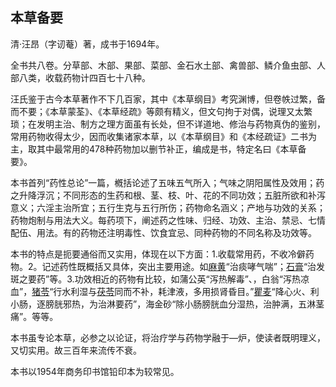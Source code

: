 ## 本草备要

清·汪昂（字讱菴）著，成书于1694年。

全书共八卷。分草部、木部、果部、菜部、金石水土部、禽兽部、鳞介鱼虫部、人部八类，收载药物计四百七十八种。

汪氏鉴于古今本草著作不下几百家，其中《本草纲目》考究渊博，但卷帙过繁，备而不要；《本草蒙荃》、《本草经疏》等颇有精义，但文句拘于对偶，说理又太繁琐；在发明主治、制方之理方面虽有长处，但不详道地、修治与药物真伪的鉴别，常用药物收得太少，因而收集诸家本草，以《本草纲目》和《本经疏证》二书为主，取其中最常用的478种药物加以删节补正，编成是书，特定名曰《本草备要》。

本书首列“药性总论”一篇，槪括论述了五味五气所入；气味之阴阳属性及效用；药之升降浮沉；不同形态的生药和根、茎、枝、叶、花的不同功效；五脏所欲和补泻意义；六淫主治所宜；五行生克与五行所伤；药物命名涵义；产地与功效的关系；药物炮制与用法大义。每药项下，阐述药之性味、归经、功效、主治、禁忌、七情配伍、用法。有的药物还注明毒性、饮食宜忌、同种药物的不同名称及功效等。

本书的特点是扼要通俗而又实用，体现在以下方面：1.收载常用药，不收冷僻药物。2。记述药性既概括又具体，突出主要用途。如[麻黄](https://www.gmzyjc.com/read/bc/bc01-1.1.1.0.0.md)“治痰哮气喘”；[石膏](https://www.gmzyjc.com/read/bc/bc03-0.1.1.0.0.md)“治发斑之要药”等。3.功效相近的药物有比较，如蒲公英“泻热解毒”、，白翁“泻热凉血”，[猪苓](https://www.gmzyjc.com/read/bc/bc05-0.0.3.0.0.md)“行水利湿与[茯苓](https://www.gmzyjc.com/read/bc/bc05-0.0.1.0.0.md)同而不补，耗津液，多用损肾昏目。”[瞿麦](https://www.gmzyjc.com/read/bc/bc05-0.0.12.0.0.md)“降心火、利小肠，逐膀胱邪热，为治淋要药”，海金砂“除小肠膀胱血分湿热，治肿满，五淋茎痛”。等等。

本书虽专论本草，必参之以论证，将治疗学与药物学融于―炉，使读者既明理义，又切实用。故三百年来流传不衰。

本书以1954年商务印书馆铅印本为较常见。
